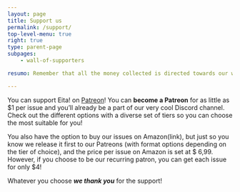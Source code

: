 ```yaml
---
layout: page 
title: Support us
permalink: /support/
top-level-menu: true
right: true
type: parent-page
subpages: 
    - wall-of-supporters

resumo: Remember that all the money collected is directed towards our writer’s payments (and other small fees). You can learn a little more about it on our Patreon page.

---
```


You can support Eita! on [Patreon](https://www.patreon.com/EitaMagSFF)! You can **become a Patreon** for as little as $1 per issue and you’ll already be a part of our very cool Discord channel. Check out the different options with a diverse set of tiers so you can choose the most suitable for you!

You also have the option to buy our issues on Amazon(link), but just so you know we release it first to our Patreons (with format options depending on the tier of choice), and the price per issue on Amazon is set at $ 6,99. However, if you choose to be our recurring patron, you can get each issue for only $4!

Whatever you choose ***we thank you*** for the support!

